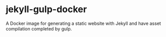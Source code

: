 # jekyll-gulp-docker
A Docker image for generating a static website with Jekyll and have asset compilation completed by gulp.
